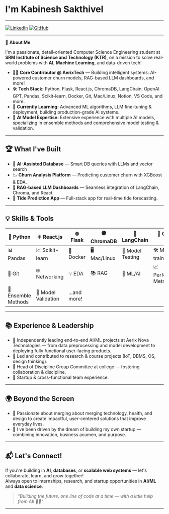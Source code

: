 
#  I'm **Kabinesh Sakthivel**
---

[![LinkedIn](https://img.shields.io/badge/LinkedIn-blue?logo=linkedin&logoColor=white)](https://www.linkedin.com/in/kabineshsakthivel/) [![GitHub](https://img.shields.io/badge/GitHub-181717?logo=github&logoColor=white)](https://github.com/kabinesh-sakthivel)

---

🚀 **About Me**

I'm a passionate, detail-oriented Computer Science Engineering student at **SRM Institute of Science and Technology (KTR)**, on a mission to solve real-world problems with **AI**, **Machine Learning**, and data-driven tech!  

- 🧑‍💻 **Core Contributor @ AerixTech** — Building intelligent systems: AI-powered customer churn models, RAG-based LLM dashboards, and more!
- 🛠️ **Tech Stack:** Python, Flask, React.js, ChromaDB, LangChain, OpenAI GPT, Pandas, Scikit-learn, Docker, Git, Mac/Linux, Notion, VS Code, and more.
- 🌱 **Currently Learning:** Advanced ML algorithms, LLM fine-tuning & deployment, building production-grade AI systems.
- 🧠 **AI Model Expertise:** Extensive experience with multiple AI models, specializing in ensemble methods and comprehensive model testing & validation.

---

## 🏆 **What I've Built**

- 🤖 **AI-Assisted Database** — Smart DB queries with LLMs and vector search
- 📉 **Churn Analysis Platform** — Predicting customer churn with XGBoost & EDA.
- 🧠 **RAG-based LLM Dashboards** — Seamless integration of LangChain, Chroma, and React.
- 🌊 **Tide Prediction App** — Full-stack app for real-time tide forecasting.

---

## 💡 **Skills & Tools**

| 🐍 Python | ⚛️ React.js | 🌐 Flask | 🟣 ChromaDB | 🔗 LangChain | 🤖 OpenAI GPT |
|-----------|------------|----------|-------------|--------------|--------------|
| 📊 Pandas | 📈 Scikit-learn | 🐳 Docker | 🖥️ Mac/Linux | 🎯 Model Testing | 🛠️ Model training |
| 🔧 Git | 🌐 Networking | 💡 EDA | 📚 RAG | 🧠 ML/AI | 📈 Performance Metrics |
| 🔄 Ensemble Methods | 🧪 Model Validation | ...and more! |  |

---

## 📚 **Experience & Leadership**

- 💪 Independently leading end-to-end AI/ML projects at Aerix Nova Technologies — from data preprocessing and model development to deploying fully functional user-facing products.
- 💼 Led and contributed to research & course projects (IoT, DBMS, OS, design thinking).
- 🤝 Head of Discipline Group Committee at college — fostering collaboration & discipline.
- 🏢 Startup & cross-functional team experience.

---

## 🌍 **Beyond the Screen**

- 🎨 Passionate about merging about merging technology, health, and design to create impactful, user-centered solutions that improve everyday lives.  
- 📌 I ve been driven by the dream of building my own startup — combining innovation, business acumen, and purpose.
---

## 📬 **Let's Connect!**

If you're building in **AI**, **databases**, or **scalable web systems** — let's collaborate, learn, and grow together!  
Always open to internships, research, and startup opportunities in **AI/ML** and **data science**.

> _"Building the future, one line of code at a time — with a little help from AI! 🤝💡"_

---
